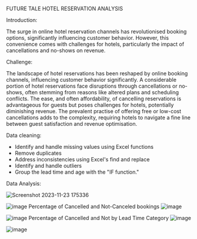 FUTURE TALE HOTEL RESERVATION ANALYSIS

Introduction:

The surge in online hotel reservation channels has revolutionised booking options, significantly influencing customer behavior. However, this convenience comes with challenges for hotels, particularly the impact of cancellations and no-shows on revenue.

Challenge:

The landscape of hotel reservations has been reshaped by online booking channels, influencing customer behavior significantly. A considerable portion of hotel reservations face disruptions through cancellations or no-shows, often stemming from reasons like altered plans and scheduling conflicts. The ease, and often affordability, of cancelling reservations is advantageous for guests but poses challenges for hotels, potentially diminishing revenue. The prevalent practise of offering free or low-cost cancellations adds to the complexity, requiring hotels to navigate a fine line between guest satisfaction and revenue optimisation.

Data cleaning:

- Identify and handle missing values using Excel functions
- Remove duplicates
- Address inconsistencies using Excel's find and replace
- Identify and handle outliers
- Group the lead time and age with the "IF function."

Data Analysis:

![Screenshot 2023-11-23 175336](https://github.com/Cquence1/Excel-workstation/assets/122535644/dd73de20-2c57-4368-8141-f223e47ccc78)

![image](https://github.com/Cquence1/Excel-workstation/assets/122535644/a8698bbd-15a6-4505-bf1b-d5708fd1ef2c)
Percentage of Cancelled and Not-Canceled bookings
![image](https://github.com/Cquence1/Excel-workstation/assets/122535644/954a7a61-718c-445b-b73c-2ec15ff88154)

![image](https://github.com/Cquence1/Excel-workstation/assets/122535644/e3b075a8-a73d-4e95-872b-dfcf41a98e94)
Percentage of Cancelled and Not by Lead Time Category
![image](https://github.com/Cquence1/Excel-workstation/assets/122535644/2c72a3e3-ec29-4972-ba73-377401e4fc24)

![image](https://github.com/Cquence1/Excel-workstation/assets/122535644/c9589c2f-5152-4a1d-98ba-9f37da78228b)






